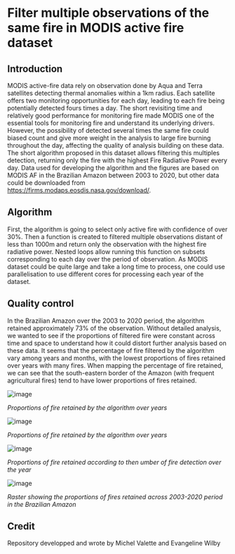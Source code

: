 # Filter multiple observations of the same fire in MODIS active fire dataset

## Introduction 
MODIS active-fire data rely on observation done by Aqua and Terra satellites detecting thermal anomalies within a 1km radius. Each satellite offers two monitoring opportunities for each day, leading to each fire being potentially detected fours times a day. The short revisiting time and relatively good performance for monitoring fire made MODIS one of the essential tools for monitoring fire and understand its underlying drivers. However, the possibility of detected several times the same fire could biased count and give more weight in the analysis to large fire burning throughout the day, affecting the quality of analysis building on these data. The short algorithm proposed in this dataset allows filtering this multiples detection, returning only the fire with the highest Fire Radiative Power every day. Data used for developing the algorithm and the figures are based on MODIS AF in the Brazilian Amazon between 2003 to 2020, but other data could be downloaded from https://firms.modaps.eosdis.nasa.gov/download/. 

## Algorithm 
First, the algorithm is going to select only active fire with confidence of over 30%. Then a function is created to filtered multiple observations distant of less than 1000m and return only the observation with the highest fire radiative power. Nested loops allow running this function on subsets corresponding to each day over the period of observation. As MODIS dataset could be quite large and take a long time to process, one could use parallelisation to use different cores for processing each year of the dataset. 

## Quality control 
In the Brazilian Amazon over the 2003 to 2020 period, the algorithm retained approximately 73% of the observation. Without detailed analysis, we wanted to see if the proportions of filtered fire were constant across time and space to understand how it could distort further analysis based on these data. It seems that the percentage of fire filtered by the algorithm vary among years and months, with the lowest proportions of fires retained over years with many fires. When mapping the percentage of fire retained, we can see that the south-eastern border of the Amazon (with frequent agricultural fires) tend to have lower proportions of fires retained. 

![image](https://user-images.githubusercontent.com/84012797/125208621-fa291b80-e293-11eb-959d-f810aee3fc46.png)

*Proportions of fire retained by the algorithm over years*

![image](https://user-images.githubusercontent.com/84012797/125208702-6dcb2880-e294-11eb-8514-5936bd32d0f2.png)

*Proportions of fire retained by the algorithm over years*

![image](https://user-images.githubusercontent.com/84012797/125209250-da93f200-e297-11eb-823d-003da9c5a949.png)

*Proportions of fire retained according to then umber of fire detection over the year* 

![image](https://user-images.githubusercontent.com/84012797/125209232-bfc17d80-e297-11eb-9230-8b17f44e836f.png)

*Raster showing the proportions of fires retained across 2003-2020 period in the Brazilian Amazon*

## Credit
Repository developped and wrote by Michel Valette and Evangeline Wilby
